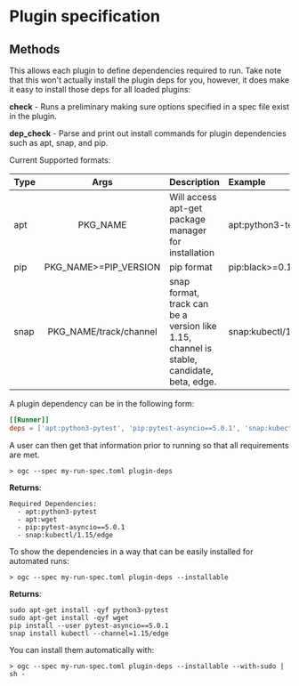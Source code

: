 # Plugin specification

## Methods

This allows each plugin to define dependencies required to run. Take note that
this won't actually install the plugin deps for you, however, it does make it easy to
install those deps for all loaded plugins:

**check** - Runs a preliminary making sure options specified in a spec file exist in the plugin.

**dep_check** - Parse and print out install commands for plugin dependencies such as apt, snap, and pip.

Current Supported formats:

| Type | Args | Description | Example |
| :--- | :--: | :---        | :---    |
| apt  | PKG_NAME |  Will access apt-get package manager for installation | apt:python3-test
| pip  | PKG_NAME>=PIP_VERSION | pip format | pip:black>=0.10.0,<1.0.0 |
| snap | PKG_NAME/track/channel | snap format, track can be a version like 1.15, channel is stable, candidate, beta, edge.| snap:kubectl/1.15/edge:classic |

A plugin dependency can be in the following form:

```toml
[[Runner]]
deps = ['apt:python3-pytest', 'pip:pytest-asyncio==5.0.1', 'snap:kubectl/1.15/edge:classic']
```

A user can then get that information prior to running so that all requirements are met.

```
> ogc --spec my-run-spec.toml plugin-deps
```

**Returns**:

```
Required Dependencies:
  - apt:python3-pytest
  - apt:wget
  - pip:pytest-asyncio==5.0.1
  - snap:kubectl/1.15/edge
```

To show the dependencies in a way that can be easily installed for automated runs:

```
> ogc --spec my-run-spec.toml plugin-deps --installable
```

**Returns**:

```
sudo apt-get install -qyf python3-pytest
sudo apt-get install -qyf wget
pip install --user pytest-asyncio==5.0.1
snap install kubectl --channel=1.15/edge
```

You can install them automatically with:
```
> ogc --spec my-run-spec.toml plugin-deps --installable --with-sudo | sh -
```
